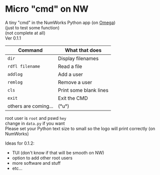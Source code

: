 # Micro "cmd" on NW
A tiny "cmd" in the NumWorks Python app (on [Omega](https://getomega.dev))  
(just to test some function)  
(not complete at all)  
Ver 0.1.1
  
| Command             | What that does                    |
|----------------------|-----------------------------------|
| `dir`                | Display filenames                 |
| `rdfl filename`     | Read a file                       |
| `addlog`             | Add a user                        |
| `remlog`             | Remove a user                     |
| `cls`                | Print some blank lines            |
| `exit`                | Exit the CMD            |
| others are coming... | (°u°)                             |
  
root user is `root` and pswd `hey`  
change in `data.py` if you want  
Please set your Python text size to small so the logo will print correctly (on NumWorks)
  
Ideas for 0.1.2:
- TUI (don't know if that will be smooth on NW)
- option to add other root users
- more software and stuff
- etc...